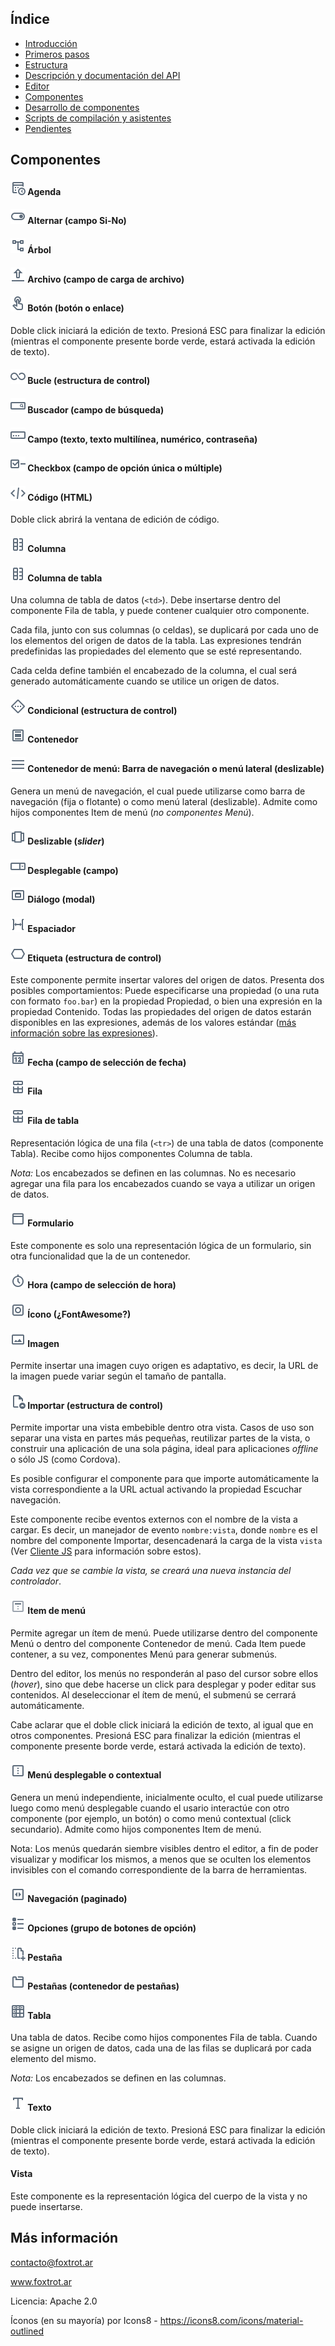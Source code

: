## Índice

- [Introducción](../README.md)
- [Primeros pasos](primeros-pasos.md)
- [Estructura](estructura.md)
- [Descripción y documentación del API](api.md)
- [Editor](editor.md)
- [Componentes](componentes.md)
- [Desarrollo de componentes](componentes-estructura.md)
- [Scripts de compilación y asistentes](scripts.md)
- [Pendientes](pendientes.md)

## Componentes

#### ![](img/iconos/agenda.png) Agenda

#### ![](img/iconos/alternar.png) Alternar (campo Si-No)

#### ![](img/iconos/arbol.png) Árbol

#### ![](img/iconos/archivo.png) Archivo (campo de carga de archivo)

#### ![](img/iconos/boton.png) Botón (botón o enlace)

Doble click iniciará la edición de texto. Presioná ESC para finalizar la edición (mientras el componente presente borde verde, estará activada la edición de texto).

#### ![](img/iconos/bucle.png) Bucle (estructura de control)

#### ![](img/iconos/buscador.png) Buscador (campo de búsqueda)

#### ![](img/iconos/campo.png) Campo (texto, texto multilínea, numérico, contraseña)

#### ![](img/iconos/checkbox.png) Checkbox (campo de opción única o múltiple)

#### ![](img/iconos/codigo.png) Código (HTML)

Doble click abrirá la ventana de edición de código.

#### ![](img/iconos/columna.png) Columna

#### ![](img/iconos/columna.png) Columna de tabla

Una columna de tabla de datos (`<td>`). Debe insertarse dentro del componente Fila de tabla, y puede contener cualquier otro componente.

Cada fila, junto con sus columnas (o celdas), se duplicará por cada uno de los elementos del origen de datos de la tabla. Las expresiones tendrán predefinidas las propiedades del elemento que se esté representando.

Cada celda define también el encabezado de la columna, el cual será generado automáticamente cuando se utilice un origen de datos.

#### ![](img/iconos/condicional.png) Condicional (estructura de control)

#### ![](img/iconos/contenedor.png) Contenedor

#### ![](img/iconos/contenedor-menu.png) Contenedor de menú: Barra de navegación o menú lateral (deslizable)

Genera un menú de navegación, el cual puede utilizarse como barra de navegación (fija o flotante) o como menú lateral (deslizable). Admite como hijos componentes Item de menú (*no componentes Menú*).

#### ![](img/iconos/deslizable.png) Deslizable (*slider*)

#### ![](img/iconos/desplegable.png) Desplegable (campo)

#### ![](img/iconos/dialogo.png) Diálogo (modal)

#### ![](img/iconos/espaciador.png) Espaciador

#### ![](img/iconos/etiqueta.png) Etiqueta (estructura de control)

Este componente permite insertar valores del origen de datos. Presenta dos posibles comportamientos: Puede especificarse una propiedad (o una ruta con formato `foo.bar`) en la propiedad Propiedad, o bien una expresión en la propiedad Contenido. Todas las propiedades del origen de datos estarán disponibles en las expresiones, además de los valores estándar ([más información sobre las expresiones](api.md)).

#### ![](img/iconos/fecha.png) Fecha (campo de selección de fecha)

#### ![](img/iconos/fila.png) Fila 

#### ![](img/iconos/fila.png) Fila de tabla

Representación lógica de una fila (`<tr>`) de una tabla de datos (componente Tabla). Recibe como hijos componentes Columna de tabla.

*Nota:* Los encabezados se definen en las columnas. No es necesario agregar una fila para los encabezados cuando se vaya a utilizar un origen de datos.

#### ![](img/iconos/form.png) Formulario

Este componente es solo una representación lógica de un formulario, sin otra funcionalidad que la de un contenedor.

#### ![](img/iconos/hora.png) Hora (campo de selección de hora)

#### ![](img/iconos/icono.png) Ícono (¿FontAwesome?)

#### ![](img/iconos/imagen.png) Imagen

Permite insertar una imagen cuyo origen es adaptativo, es decir, la URL de la imagen puede variar según el tamaño de pantalla.

#### ![](img/iconos/importar.png) Importar (estructura de control)

Permite importar una vista embebible dentro otra vista. Casos de uso son separar una vista en partes más pequeñas, reutilizar partes de la vista, o construir una aplicación de una sola página, ideal para aplicaciones *offline* o sólo JS (como Cordova).

Es posible configurar el componente para que importe automáticamente la vista correspondiente a la URL actual activando la propiedad Escuchar navegación.

Este componente recibe eventos externos con el nombre de la vista a cargar. Es decir, un manejador de evento `nombre:vista`, donde `nombre` es el nombre del componente Importar, desencadenará la carga de la vista `vista` (Ver [Cliente JS](api/cliente-js.md) para información sobre estos).

*Cada vez que se cambie la vista, se creará una nueva instancia del controlador*.

#### ![](img/iconos/item-menu.png) Item de menú

Permite agregar un ítem de menú. Puede utilizarse dentro del componente Menú o dentro del componente Contenedor de menú. Cada Item puede contener, a su vez, componentes Menú para generar submenús.

Dentro del editor, los menús no responderán al paso del cursor sobre ellos (*hover*), sino que debe hacerse un click para desplegar y poder editar sus contenidos. Al deseleccionar el ítem de menú, el submenú se cerrará automáticamente.

Cabe aclarar que el doble click iniciará la edición de texto, al igual que en otros componentes. Presioná ESC para finalizar la edición (mientras el componente presente borde verde, estará activada la edición de texto).

#### ![](img/iconos/menu.png) Menú desplegable o contextual

Genera un menú independiente, inicialmente oculto, el cual puede utilizarse luego como menú desplegable cuando el usario interactúe con otro componente (por ejemplo, un botón) o como menú contextual (click secundario). Admite como hijos componentes Item de menú.

Nota: Los menús quedarán siembre visibles dentro el editor, a fin de poder visualizar y modificar los mismos, a menos que se oculten los elementos invisibles con el comando correspondiente de la barra de herramientas.

#### ![](img/iconos/navegacion.png) Navegación (paginado)

#### ![](img/iconos/opciones.png) Opciones (grupo de botones de opción)

#### ![](img/iconos/pestana.png) Pestaña

#### ![](img/iconos/pestanas.png) Pestañas (contenedor de pestañas)

#### ![](img/iconos/tabla.png) Tabla

Una tabla de datos. Recibe como hijos componentes Fila de tabla. Cuando se asigne un origen de datos, cada una de las filas se duplicará por cada elemento del mismo.

*Nota:* Los encabezados se definen en las columnas.

#### ![](img/iconos/texto.png) Texto

Doble click iniciará la edición de texto. Presioná ESC para finalizar la edición (mientras el componente presente borde verde, estará activada la edición de texto).

#### Vista

Este componente es la representación lógica del cuerpo de la vista y no puede insertarse.

## Más información

contacto@foxtrot.ar

www.foxtrot.ar

Licencia: Apache 2.0

Íconos (en su mayoría) por Icons8 - https://icons8.com/icons/material-outlined
